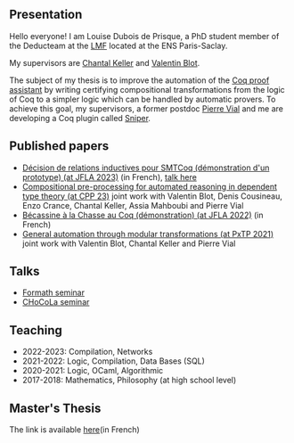 ## Presentation

Hello everyone!
I am Louise Dubois de Prisque, a PhD student member of the Deducteam at the [LMF](https://lmf.cnrs.fr/) located at the ENS Paris-Saclay. 

My supervisors are [Chantal Keller](https://www.lri.fr/~keller/) and [Valentin Blot](https://valentinblot.org/pro/).

The subject of my thesis is to improve the automation of the [Coq proof assistant](https://coq.inria.fr/) by writing certifying compositional transformations from the logic of Coq to a simpler logic which can be handled by automatic provers.
To achieve this goal, my supervisors, a former postdoc [Pierre Vial](https://pierrevial.github.io/) and me are developing a Coq plugin called [Sniper](https://github.com/smtcoq/sniper).

## Published papers

* [Décision de relations inductives pour SMTCoq (démonstration d'un prototype) (at JFLA 2023)](https://hal.inria.fr/JFLA2023/hal-04000669) (in French), [talk here](https://jfla.inria.fr/static/slides/jfla2024-DuboisDePrisque.pdf)
* [Compositional pre-processing for automated reasoning in dependent type theory (at CPP 23)](https://hal.science/UNAM/hal-03901019v2) joint work with Valentin Blot, Denis Cousineau, Enzo Crance, Chantal Keller, Assia Mahboubi and Pierre Vial
* [Bécassine à la Chasse au Coq (démonstration) (at JFLA 2022)](https://hal.archives-ouvertes.fr/hal-03604902/document) (in French)
* [General automation through modular transformations (at PxTP 2021)](https://pxtp.gitlab.io/2021/papers/Blot-et-al_Automation-modular-transformation.pdf) joint work with Valentin Blot, Chantal Keller and Pierre Vial

## Talks

* [Formath seminar](https://www.irif.fr/seminaires/picube/index)
* [CHoCoLa seminar](https://chocola.ens-lyon.fr/events/meeting-2022-06-02/talks/de-prisque/)

## Teaching

* 2022-2023: Compilation, Networks
* 2021-2022: Logic, Compilation, Data Bases (SQL)
* 2020-2021: Logic, OCaml, Algorithmic
* 2017-2018: Mathematics, Philosophy (at high school level)

## Master's Thesis

The link is available [here](https://inria.hal.science/hal-04486654)(in French)

